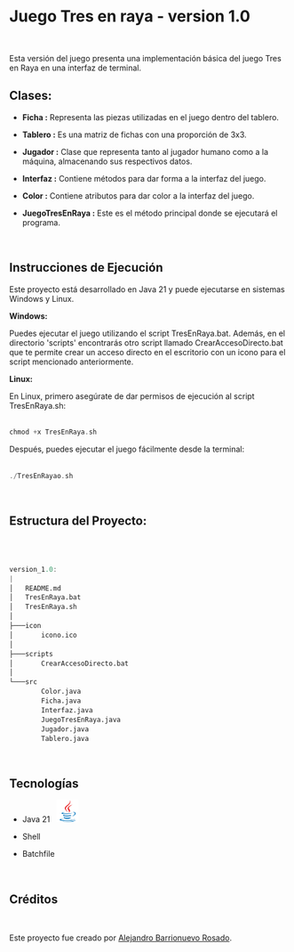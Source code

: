 # Juego Tres en raya  -  version 1.0

<br>

Esta versión del juego presenta una implementación básica del juego Tres en Raya en una interfaz de terminal.


## Clases:

- **Ficha :**  Representa las piezas utilizadas en el juego dentro del tablero.

- **Tablero :** Es una matriz de fichas con una proporción de 3x3.

- **Jugador :** Clase que representa tanto al jugador humano como a la máquina, almacenando sus respectivos datos.

- **Interfaz :** Contiene métodos para dar forma a la interfaz del juego.

- **Color :** Contiene atributos para dar color a la interfaz del juego.

- **JuegoTresEnRaya :** Este es el método principal donde se ejecutará el programa.

<br>

## Instrucciones de Ejecución

Este proyecto está desarrollado en Java 21 y puede ejecutarse en sistemas Windows y Linux.

**Windows:**

Puedes ejecutar el juego utilizando el script TresEnRaya.bat. Además, en el directorio 'scripts' encontrarás otro script llamado CrearAccesoDirecto.bat que te permite crear un acceso directo en el escritorio con un icono para el script mencionado anteriormente.

**Linux:**

En Linux, primero asegúrate de dar permisos de ejecución al script TresEnRaya.sh:

```c

chmod +x TresEnRaya.sh

```

Después, puedes ejecutar el juego fácilmente desde la terminal:

```c

./TresEnRayao.sh

```

<br>

## Estructura del Proyecto:

<br>

```d

version_1.0:
|
│   README.md
│   TresEnRaya.bat
│   TresEnRaya.sh
│
├───icon
│       icono.ico
│
├───scripts
│       CrearAccesoDirecto.bat
│
└───src
        Color.java
        Ficha.java
        Interfaz.java
        JuegoTresEnRaya.java
        Jugador.java
        Tablero.java

```

<br>

## Tecnologías


- Java 21 &nbsp; <a href="https://www.java.com" target="_blank" rel="noreferrer"> <img src="https://raw.githubusercontent.com/devicons/devicon/master/icons/java/java-original.svg" alt="java" width="40" height="40"/></a>

- Shell 

- Batchfile

<br>

## Créditos

<br>

Este proyecto fue creado por [Alejandro Barrionuevo Rosado](https://github.com/Alejandro-BR).




